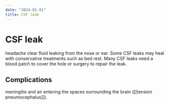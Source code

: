 ```yaml
---
date: "2024-01-01"
title: CSF leak
---
```


# CSF leak

headache
clear fluid leaking from the nose or ear. 
Some CSF leaks may heal with conservative treatments such as bed rest. 
Many CSF leaks need a blood patch to cover the hole or surgery to repair the leak.

## Complications

meningitis and air entering the spaces surrounding the brain ([[tension pneumocephalus]]).


